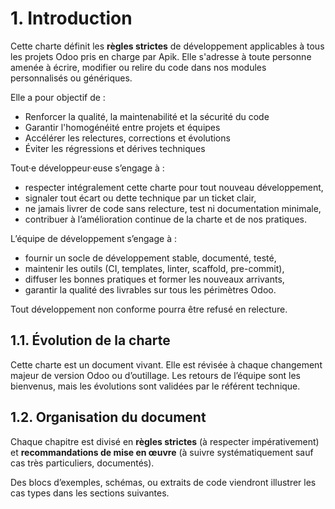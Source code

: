 # 1. Introduction

Cette charte définit les **règles strictes** de développement applicables à tous les projets Odoo pris en charge par Apik. Elle s'adresse à toute personne amenée à écrire, modifier ou relire du code dans nos modules personnalisés ou génériques.

Elle a pour objectif de :

- Renforcer la qualité, la maintenabilité et la sécurité du code
- Garantir l'homogénéité entre projets et équipes
- Accélérer les relectures, corrections et évolutions
- Éviter les régressions et dérives techniques

Tout·e développeur·euse s’engage à :

- respecter intégralement cette charte pour tout nouveau développement,
- signaler tout écart ou dette technique par un ticket clair,
- ne jamais livrer de code sans relecture, test ni documentation minimale,
- contribuer à l’amélioration continue de la charte et de nos pratiques.

L’équipe de développement s’engage à :

- fournir un socle de développement stable, documenté, testé,
- maintenir les outils (CI, templates, linter, scaffold, pre-commit),
- diffuser les bonnes pratiques et former les nouveaux arrivants,
- garantir la qualité des livrables sur tous les périmètres Odoo.

Tout développement non conforme pourra être refusé en relecture.

## 1.1. Évolution de la charte

Cette charte est un document vivant. Elle est révisée à chaque changement majeur de version Odoo ou d’outillage. Les retours de l’équipe sont les bienvenus, mais les évolutions sont validées par le référent technique.

## 1.2. Organisation du document

Chaque chapitre est divisé en **règles strictes** (à respecter impérativement) et **recommandations de mise en œuvre** (à suivre systématiquement sauf cas très particuliers, documentés).

Des blocs d’exemples, schémas, ou extraits de code viendront illustrer les cas types dans les sections suivantes.